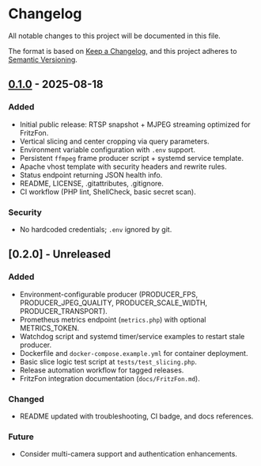 # Changelog
All notable changes to this project will be documented in this file.

The format is based on [Keep a Changelog](https://keepachangelog.com/en/1.1.0/),
and this project adheres to [Semantic Versioning](https://semver.org/spec/v2.0.0.html).

## [0.1.0] - 2025-08-18
### Added
- Initial public release: RTSP snapshot + MJPEG streaming optimized for FritzFon.
- Vertical slicing and center cropping via query parameters.
- Environment variable configuration with `.env` support.
- Persistent `ffmpeg` frame producer script + systemd service template.
- Apache vhost template with security headers and rewrite rules.
- Status endpoint returning JSON health info.
- README, LICENSE, .gitattributes, .gitignore.
- CI workflow (PHP lint, ShellCheck, basic secret scan).

### Security
- No hardcoded credentials; `.env` ignored by git.

[0.1.0]: https://github.com/amrheing/rtsp2jpeg_for_fritz_fon/releases/tag/v0.1.0

## [0.2.0] - Unreleased
### Added
- Environment-configurable producer (PRODUCER_FPS, PRODUCER_JPEG_QUALITY, PRODUCER_SCALE_WIDTH, PRODUCER_TRANSPORT).
- Prometheus metrics endpoint (`metrics.php`) with optional METRICS_TOKEN.
- Watchdog script and systemd timer/service examples to restart stale producer.
- Dockerfile and `docker-compose.example.yml` for container deployment.
- Basic slice logic test script at `tests/test_slicing.php`.
- Release automation workflow for tagged releases.
- FritzFon integration documentation (`docs/FritzFon.md`).

### Changed
- README updated with troubleshooting, CI badge, and docs references.

### Future
- Consider multi-camera support and authentication enhancements.

